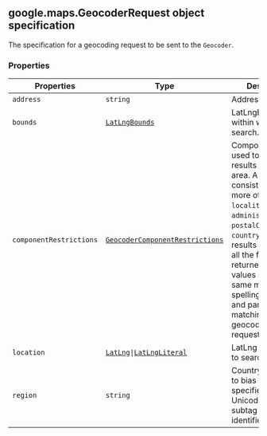 <h2 id="GeocoderRequest">
google.maps.GeocoderRequest
object specification
</h2><p>The specification for a geocoding request to be sent to the <code>Geocoder</code>.</p><h3>Properties</h3><table summary="interface GeocoderRequest - Properties" width="100%">
<thead>
<tr><th>Properties</th>
<th>Type</th>
<th>Description</th>
</tr></thead>
<tbody>
<tr>
<td><code>address</code></td>
<td><code>string</code></td>
<td>Address. Optional.</td>
</tr>
<tr>
<td><code>bounds</code></td>
<td><code><a href="https://github.com/amenadiel/google-maps-documentation/blob/master/docs/google.maps.LatLngBounds.md">LatLngBounds</a></code></td>
<td>LatLngBounds within which to search. Optional.</td>
</tr>
<tr>
<td><code>componentRestrictions</code></td>
<td><code><a href="https://github.com/amenadiel/google-maps-documentation/blob/master/docs/google.maps.GeocoderComponentRestrictions.md">GeocoderComponentRestrictions</a></code></td>
<td>Components are used to restrict results to a specific area. A filter consists of one or more of: <code>route</code>, <code>locality</code>, <code>administrativeArea</code>, <code>postalCode</code>, <code>country</code>. Only the results that match all the filters will be returned. Filter values support the same methods of spelling correction and partial matching as other geocoding requests. Optional.</td>
</tr>
<tr>
<td><code>location</code></td>
<td><code><a href="https://github.com/amenadiel/google-maps-documentation/blob/master/docs/google.maps.LatLng.md">LatLng</a>|<a href="https://github.com/amenadiel/google-maps-documentation/blob/master/docs/google.maps.LatLngLiteral.md">LatLngLiteral</a></code></td>
<td>LatLng about which to search. Optional.</td>
</tr>
<tr>
<td><code>region</code></td>
<td><code>string</code></td>
<td>Country code used to bias the search, specified as a Unicode region subtag / CLDR identifier. Optional.</td>
</tr>
</tbody>
</table>
